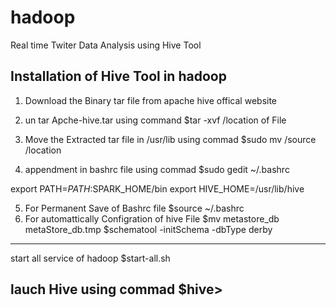 # hadoop
Real time Twiter Data Analysis using Hive Tool

Installation of Hive Tool in hadoop
------------------------------------------------------------------------------
1. Download the Binary tar file from apache hive offical website
2. un tar Apche-hive.tar using command
   $tar -xvf /location of File
3. Move the Extracted tar file in /usr/lib using commad
  $sudo mv /source /location

4. appendment in bashrc file using commad
  $sudo gedit ~/.bashrc

  export PATH=$PATH:$SPARK_HOME/bin
  export HIVE_HOME=/usr/lib/hive

5. For Permanent Save of Bashrc file 
  $source ~/.bashrc
6. For automattically Configration of hive File
  $mv metastore_db metaStore_db.tmp
  $schematool -initSchema -dbType derby 
 -----------------------------------------------------------------------------
 start all service of hadoop 
 $start-all.sh
 
 lauch Hive using commad
 $hive> 
 ------------------------------------------------------------------

